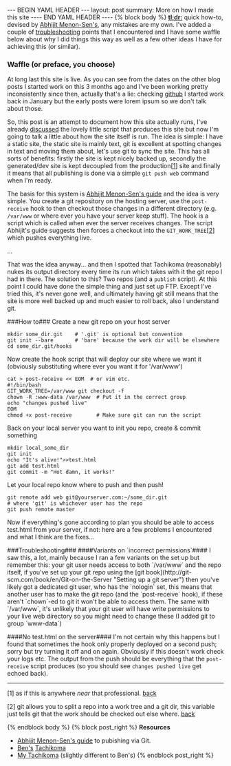--- BEGIN YAML HEADER ---
layout: post
summary: More on how I made this site
---- END YAML HEADER ----
{% block body %}
[**tl;dr:**](#showMeTheMoney) quick how-to, devised by [Abhijit Menon-Sen's](http://toroid.org/ams/git-website-howto "git website: how-to"), any mistakes are my own. I've added a couple of [troubleshooting](#itsAllGoneWrong "gun that trouble down") points that I encountered and I have some waffle below about why I did things this way as well as a few other ideas I have for achieving this (or similar).
### Waffle (or preface, you choose) ###
At long last this site is live. As you can see from the dates on the other blog posts I started work on this 3 months ago and I've been working pretty inconsistently since then, actually that's a lie: checking [github](https://github.com/SamLR/samlr_com/graphs/commit-activity "Commit Graphs") I started work back in January but the early posts were lorem ipsum so we don't talk about those.

So, this post is an attempt to document how this site actually runs, I've already [discussed](/posts/2013-03-07-Website.html "Website") the lovely little script that produces this site but now I'm going to talk a little about how the site itself is run. The idea is simple: I have a static site, the static site is mainly text, git is excellent at spotting changes in text and moving them about, let's use git to sync the site. This has all sorts of benefits: firstly the site is kept nicely backed up, secondly the generated/dev site is kept decoupled from the production[[1](#footnote1)<a id="Jumpback1"></a>] site and finally it means that all publishing is done via a simple `git push web` command when I'm ready.

The basis for this system is [Abhijit Menon-Sen's guide](http://toroid.org/ams/git-website-howto "git website: how-to") and the idea is very simple. You create a git repository on the hosting server, use the `post-receive` hook to then checkout those changes in a different directory (e.g. `/var/www` or where ever you have your server keep stuff). The hook is a script which is called when ever the server receives changes. The script Abhijit's guide suggests then forces a checkout into the `GIT_WORK_TREE`[[2](#footnote2)]<a id="Jumpback2"></a> which pushes everything live.

...

That was the idea anyway... and then I spotted that Tachikoma (reasonably) nukes its output directory every time its run which takes with it the git repo I had in there. The solution to this? Two repos (and a `publish` script). At this point I could have done the simple thing and just set up FTP. Except I've tried this, it's never gone well, and ultimately having git still means that the site is more well backed up and much easier to roll back, also I understand git.

<a id="showMeTheMoney"></a>
###How to###
Create a new git repo on your host server 

    mkdir some_dir.git    # '.git' is optional but convention
    git init --bare       # 'bare' because the work dir will be elsewhere
    cd some_dir.git/hooks     

Now create the hook script that will deploy our site where we want it (obviously substituting where ever you want it for '/var/www')

    cat > post-receive << EOM  # or vim etc.
    #!/bin/bash
    GIT_WORK_TREE=/var/www git checkout -f
    chown -R :www-data /var/www  # Put it in the correct group
    echo "changes pushed live"
    EOM
    chmod +x post-receive        # Make sure git can run the script
    
Back on your local server you want to init you repo, create & commit something
    
    mkdir local_some_dir
    git init
    echo "It's alive!">>test.html 
    git add test.html
    git commit -m "Hot damn, it works!"
    
Let your local repo know where to push and then push!

    git remote add web git@yourserver.com:~/some_dir.git 
    # where 'git' is whichever user has the repo
    git push remote master
    
Now if everything's gone according to plan you should be able to access test.html from your server, if not: here are a few problems I encountered and what I think are the fixes...

<a id="itsAllGoneWrong">
###Troubleshooting###
####Variants on `incorrect permissions`####
I saw this, a lot, mainly because I ran a few variants on the set up but remember this: your git user needs access to both `/var/www` and the repo itself, if you've set up your git repo using the [git book](http://git-scm.com/book/en/Git-on-the-Server "Setting up a git server") then you've likely got a dedicated git user, who has the `nologin` set, this means that another user has to make the git repo (and the `post-receive` hook), if these aren't `chown`-ed to git it won't be able to access them. The same with `/var/www`, it's unlikely that your git user will have write permissions to your live web directory so you might need to change these (I added git to group `www-data`)

####No test.html on the server####
I'm not certain why this happens but I found that sometimes the hook only properly deployed on a second push; sorry but try turning it off and on again. Obviously if this doesn't work check your logs etc. The output from the push should be everything that the `post-receive` script produces (so you should see `changes pushed live` get echoed back).


----

[1]<a id="footnote1"></a> as if this is anywhere *near* that professional. [back](#Jumpback1)

[2]<a id="footnote2"></a> git allows you to split a repo into a work tree and a git dir, this variable just tells git that the work should be checked out else where. [back](#Jumpback2)

{% endblock body %}
{% block post_right %}
**Resources**

*  [Abhijit Menon-Sen's guide](http://toroid.org/ams/git-website-howto "git website: how-to") to pubishing via Git.
*  [Ben's](http://www.section9.co.uk/ "Section 9") [Tachikoma](https://github.com/OniDaito/Tachikoma "Github/OniDaito/Tachikoma")
*  [My Tachikoma](https://github.com/SamLR/Tachikoma "github/SamLR/Tachikoma") (slightly different to Ben's)
{% endblock post_right %}
